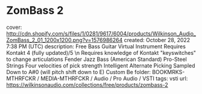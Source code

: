 # ZomBass 2

cover: http://cdn.shopify.com/s/files/1/0281/9617/6004/products/Wilkinson_Audio_ZomBass_2_01_1200x1200.png?v=1576986264
created: October 28, 2022 7:38 PM (UTC)
description: Free Bass Guitar Virtual Instrument Requires Kontakt 4 (fully updated)/5 \n Requires knowledge of Kontakt "keyswitches" to change articulations Fender Jazz Bass (American Standard) Pro-Steel Strings Four velocities of pick strength Intelligent Alternate Picking Sampled Down to A#0 (will pitch shift down to E) Custom Be
folder: BOOKMRKS-MTHRFCKR / MEDIA-MTHRFCKR / Audio / Pro Audio / VSTI
tags: vsti
url: https://wilkinsonaudio.com/collections/free/products/zombass-2